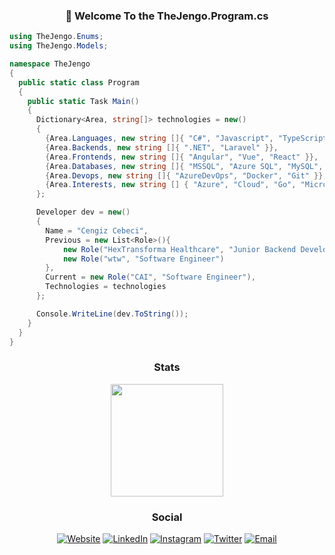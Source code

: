 <!--
**TheJengo/TheJengo** is a ✨ _special_ ✨ repository because its `README.md` (this file) appears on your GitHub profile.
-->

<p align="center">
  <h3 align="center">👋 Welcome To the TheJengo.Program.cs</h3>
</p>

```csharp
using TheJengo.Enums;
using TheJengo.Models;

namespace TheJengo
{
  public static class Program
  {
    public static Task Main()
    {
      Dictionary<Area, string[]> technologies = new()
      {
        {Area.Languages, new string []{ "C#", "Javascript", "TypeScript", "Java", "C", "PHP" }},
        {Area.Backends, new string []{ ".NET", "Laravel" }},
        {Area.Frontends, new string []{ "Angular", "Vue", "React" }},
        {Area.Databases, new string []{ "MSSQL", "Azure SQL", "MySQL", "NoSQL" }},
        {Area.Devops, new string []{ "AzureDevOps", "Docker", "Git" }},
        {Area.Interests, new string [] { "Azure", "Cloud", "Go", "Microservices", "CQRS", "Event Driven Development", "TDD", "BDD" }}
      };

      Developer dev = new() 
      {
        Name = "Cengiz Cebeci",
        Previous = new List<Role>(){
            new Role("HexTransforma Healthcare", "Junior Backend Developer"),
            new Role("wtw", "Software Engineer")
        },
        Current = new Role("CAI", "Software Engineer"), 
        Technologies = technologies
      };

      Console.WriteLine(dev.ToString());
    }
  }
}
```

<h3 align="center">Stats</h3>
<p align="center" width="100%">  
  <a href="https://github.com/thejengo">
    <img height="180em" src="https://github-readme-stats.vercel.app/api?username=thejengo&show_icons=true&title_color=fff&icon_color=79ff97&text_color=9f9f9f&bg_color=151515" 
         />
  </a>
</p>
<h3 align="center">Social</h3>
<p align="center">
  <a href="https://www.cengizcebeci.com/"><img alt="Website" src="https://img.shields.io/badge/Website-www.cengizcebeci.com-informational?style=flat-square&logo=google-chrome&logoColor=white"></a> 
  <a href="https://www.linkedin.com/in/cengiz-cebeci/"><img alt="LinkedIn" src="https://img.shields.io/badge/LinkedIn-Cengiz Cebeci-informational?style=flat-square&logo=linkedin&logoColor=white"></a> 
  <a href="https://www.instagram.com/thejengo/"><img alt="Instagram" src="https://img.shields.io/badge/Instagram-thejengo-informational?style=flat-square&logo=instagram&logoColor=white"></a> 
  <a href="https://www.twitter.com/thejengo/"><img alt="Twitter" src="https://img.shields.io/badge/Twitter-thejengo-informational?style=flat-square&logo=twitter&logoColor=white"></a> 
  <a href="mailto:swe.cengizcebeci@gmail.com"><img alt="Email" src="https://img.shields.io/badge/Email-swe.cengizcebeci@gmail.com-informational?style=flat-square&logo=gmail&logoColor=white"></a> 
</p>
